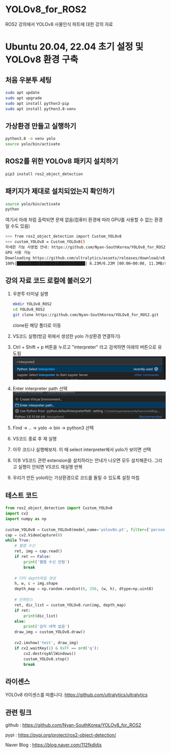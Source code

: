 # YOLOv8_for_ROS2
ROS2 강의에서 YOLOv8 사물인식 파트에 대한 강의 자료


# Ubuntu 20.04, 22.04 초기 설정 및 YOLOv8 환경 구축

## 처음 우분투 세팅

```bash
sudo apt update
sudo apt upgrade
sudo apt install python3-pip
sudo apt install python3.8-venv
```

## 가상환경 만들고 실행하기

```bash
python3.8 -m venv yolo
source yolo/bin/activate
```

## ROS2를 위한 YOLOv8 패키지 설치하기

```bash
pip3 install ros2_object_detection
```

## 패키지가 제대로 설치되었는지 확인하기
```bash
source yolo/bin/activate
python
```
여기서 아래 처럼 출력되면 문제 없음(컴퓨터 환경에 따라 GPU를 사용할 수 없는 환경일 수도 있음)
```bash
>>> from ros2_object_detection import Custom_YOLOv8
>>> custom_YOLOv8 = Custom_YOLOv8()
자세한 기능 사용법 안내: https://github.com/Nyan-SouthKorea/YOLOv8_for_ROS2
GPU 사용 가능
Downloading https://github.com/ultralytics/assets/releases/download/v8.2.0/yolov8n.pt to 'yolov8n.pt'...
100%|██████████████████████████████| 6.23M/6.23M [00:00<00:00, 11.3MB/s]
```


## 강의 자료 코드 로컬에 불러오기

1. 우분투 터미널 실행

    ```bash
    mkdir YOLOv8_ROS2
    cd YOLOv8_ROS2
    git clone https://github.com/Nyan-SouthKorea/YOLOv8_for_ROS2.git
    ```
    clone된 해당 폴더로 이동

2. VS코드 실행(방금 위에서 생성한 yolo 가상환경 연결하기)

3. Ctrl + Shift + p 버튼을 누르고 "interpreter" 라고 검색하면 아래의 버튼으로 유도됨
![alt text](https://raw.githubusercontent.com/Nyan-SouthKorea/YOLOv8_for_ROS2/main/README_images/image_1.png)

4. Enter interpreter path 선택
![alt text](https://raw.githubusercontent.com/Nyan-SouthKorea/YOLOv8_for_ROS2/main/README_images/image_2.png)

5. Find -> .. -> yolo -> bin -> python3 선택

6. VS코드 종료 후 재 실행

7. 아무 코드나 실행해보자. 이 때 select interpreter에서 yolo가 보이면 선택

8. 이후 VS코드 관련 extension을 설치하라는 안내가 나오면 모두 설치해준다. 그리고 실행이 안되면 VS코드 재실행 반복

9. 우리가 만든 yolo라는 가상환경으로 코드를 돌릴 수 있도록 설정 마침

## 테스트 코드
```python
from ros2_object_detection import Custom_YOLOv8
import cv2
import numpy as np

custom_YOLOv8 = Custom_YOLOv8(model_name='yolov8n.pt', filter=['person'])
cap = cv2.VideoCapture(0)
while True:
    # 웹캠 수신
    ret, img = cap.read()
    if ret == False:
        print('웹캠 수신 안됨')
        break
    
    # 더미 depth파일 생성
    h, w, c = img.shape
    depth_map = np.random.randint(0, 256, (w, h), dtype=np.uint8)

    # 인퍼런스
    ret, dic_list = custom_YOLOv8.run(img, depth_map)
    if ret:
        print(dic_list)
    else:
        print('감지 내역 없음')
    draw_img = custom_YOLOv8.draw()
    
    cv2.imshow('test', draw_img)
    if cv2.waitKey(1) & 0xFF == ord('q'):
        cv2.destroyAllWindows()
        custom_YOLOv8.stop()
        break
```

## 라이센스
YOLOv8 라이센스를 따릅니다. 
https://github.com/ultralytics/ultralytics


## 관련 링크
github : https://github.com/Nyan-SouthKorea/YOLOv8_for_ROS2

pypi : https://pypi.org/project/ros2-object-detection/

Naver Blog : https://blog.naver.com/112fkdldjs 